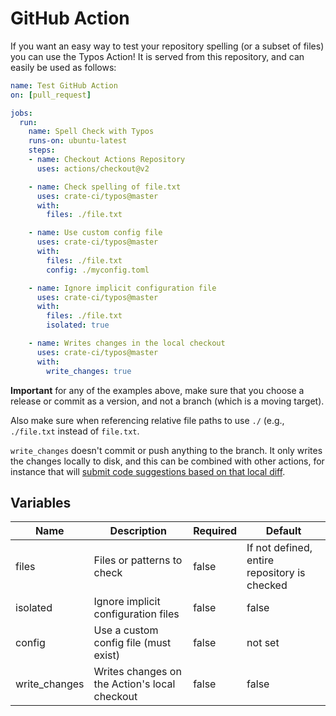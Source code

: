 # GitHub Action

If you want an easy way to test your repository spelling (or a subset of files)
you can use the Typos Action! It is served from this repository, and can
easily be used as follows:

```yaml
name: Test GitHub Action
on: [pull_request]

jobs:
  run:
    name: Spell Check with Typos
    runs-on: ubuntu-latest
    steps:
    - name: Checkout Actions Repository
      uses: actions/checkout@v2

    - name: Check spelling of file.txt
      uses: crate-ci/typos@master
      with: 
        files: ./file.txt

    - name: Use custom config file
      uses: crate-ci/typos@master
      with: 
        files: ./file.txt
        config: ./myconfig.toml

    - name: Ignore implicit configuration file
      uses: crate-ci/typos@master
      with: 
        files: ./file.txt
        isolated: true

    - name: Writes changes in the local checkout
      uses: crate-ci/typos@master
      with: 
        write_changes: true
```

**Important** for any of the examples above, make sure that you choose
a release or commit as a version, and not a branch (which is a moving target).

Also make sure when referencing relative file paths to use `./` (e.g., `./file.txt` instead of
`file.txt`.

`write_changes` doesn't commit or push anything to the branch. It only writes the changes locally
to disk, and this can be combined with other actions, for instance that will [submit code
suggestions based on that local diff](https://github.com/getsentry/action-git-diff-suggestions).

## Variables

| Name | Description | Required | Default |
|------|-------------|----------|---------|
| files| Files or patterns to check | false | If not defined, entire repository is checked |
| isolated | Ignore implicit configuration files | false | false|
| config | Use a custom config file (must exist) | false | not set |
| write_changes | Writes changes on the Action's local checkout | false | false |
